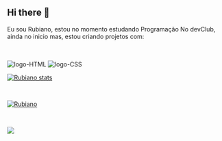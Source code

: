 ## Hi there 👋

Eu sou Rubiano, estou no momento estudando Programação No devClub, ainda no inicio mas, estou criando projetos com:

<br>
<br>
<img src="https://img.shields.io/badge/HTML-239120?style=for-the-badge&logo=html5&logoColor=white" alt="logo-HTML">
<img src="https://img.shields.io/badge/CSS-239120?&style=for-the-badge&logo=css3&logoColor=white" alt="logo-CSS">
<br>

[![Rubiano stats](https://github-readme-stats.vercel.app/api?username=RubianoMenezes)](https://github.com/anuraghazra/github-readme-stats)

<br>

[![Rubiano](https://github-readme-stats.vercel.app/api/top-langs/?username=RubianoMenezes)](https://github.com/anuraghazra/github-readme-stats)

<br>

![](https://komarev.com/ghpvc/?username=RubianoMenezes-github-username)
